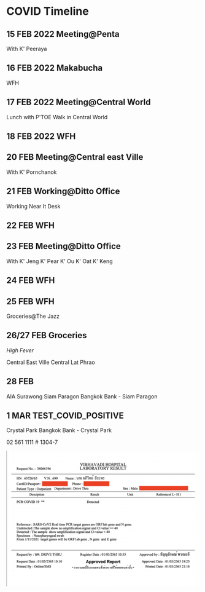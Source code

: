 # COVID Timeline

## 15 FEB 2022 Meeting@Penta
With K' Peeraya

## 16 FEB 2022 Makabucha
WFH

## 17 FEB 2022 Meeting@Central World
Lunch with P'TOE 
Walk in Central World

## 18 FEB 2022 WFH

## 20 FEB Meeting@Central east Ville
With K' Pornchanok

## 21 FEB Working@Ditto Office
Working Near It Desk

## 22 FEB WFH

## 23 FEB Meeting@Ditto Office
With 
K' Jeng
K' Pear
K' Ou
K' Oat
K' Keng

## 24 FEB WFH

## 25 FEB WFH
Groceries@The Jazz 

## 26/27 FEB Groceries
*High Fever*

Central East Ville
Central Lat Phrao

## 28 FEB
AIA Surawong
Siam Paragon
Bangkok Bank - Siam Paragon

## 1 MAR TEST_COVID_POSITIVE
Crystal Park
Bangkok Bank - Crystal Park

02 561 1111 # 1304-7

![Covid](./covid.png)

